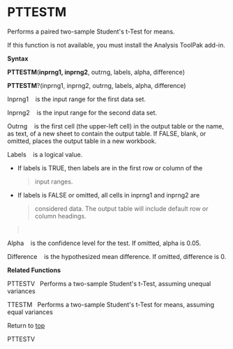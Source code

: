 PTTESTM
=======

Performs a paired two-sample Student\'s t-Test for means.

If this function is not available, you must install the Analysis ToolPak
add-in.

**Syntax**

**PTTESTM**(**inprng1, inprng2**, outrng, labels, alpha, difference)

**PTTESTM**?(inprng1, inprng2, outrng, labels, alpha, difference)

Inprng1    is the input range for the first data set.

Inprng2    is the input range for the second data set.

Outrng    is the first cell (the upper-left cell) in the output table or
the name, as text, of a new sheet to contain the output table. If FALSE,
blank, or omitted, places the output table in a new workbook.

Labels    is a logical value.

-   If labels is TRUE, then labels are in the first row or column of the
    > input ranges.

-   If labels is FALSE or omitted, all cells in inprng1 and inprng2 are
    > considered data. The output table will include default row or
    > column headings.

>  

Alpha    is the confidence level for the test. If omitted, alpha is
0.05.

Difference    is the hypothesized mean difference. If omitted,
difference is 0.

**Related Functions**

PTTESTV   Performs a two-sample Student\'s t-Test, assuming unequal
variances

TTESTM   Performs a two-sample Student\'s t-Test for means, assuming
equal variances

Return to [top](#H)

PTTESTV
